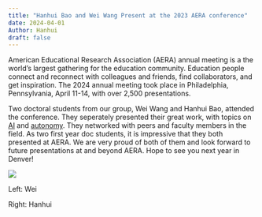 ```yaml
---
title: "Hanhui Bao and Wei Wang Present at the 2023 AERA conference"
date: 2024-04-01
Author: Hanhui
draft: false
---
```


American Educational Research Association (AERA) annual meeting is a the world’s largest gathering for the education community. Education people connect and reconnect with colleagues and friends, find collaborators, and get inspiration. The 2024 annual meeting took place in Philadelphia, Pennsylvania, April 11-14, with over 2,500 presentations.

Two doctoral students from our group, Wei Wang and Hanhui Bao, attended the conference. They seperately presented their great work, with topics on [AI](https://convention2.allacademic.com/one/aera/aera24/index.php?cmd=Online+Program+View+Paper&selected_paper_id=2168327&PHPSESSID=vl0oc2vk94slikkcpdgc53qsoj) and [autonomy](https://convention2.allacademic.com/one/aera/aera24/index.php?cmd=Online+Program+View+Paper&selected_paper_id=2112215&PHPSESSID=vl0oc2vk94slikkcpdgc53qsoj). They networked with peers and faculty members in the field. As two first year doc students, it is impressive that they both presented at AERA. We are very proud of both of them and look forward to future presentations at and beyond AERA. Hope to see you next year in Denver!

![][photo1]

[photo1]:images/wei-and-hanhui.jpg
Left: Wei

Right: Hanhui